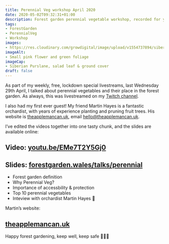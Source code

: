 ```yaml
---
title: Perennial Veg workshop April 2020
date: 2020-05-02T09:32:31+01:00
description: Forest garden perennial vegetable workshop, recorded for your viewing at your leisure
tags: 
- ForestGarden
- PerennialVeg
- Workshop
images: 
- https://res.cloudinary.com/growdigital/image/upload/v1554737894/siberianpurslane-B2C4CD90.jpg
imageAlt:
- Small pink flower and green foliage
imageCap:
- Siberian Purslane, salad leaf & ground cover
draft: false
---
```


As part of my weekly, free, lockdown special livestreams, last Wednesday 29th April, I talked about perennial vegetables and their place in the forest garden. As always, this was livestreamed on my [Twitch channel](https://www.twitch.com/forestgardenwales).

I also had my first ever guest! My friend Martin Hayes is a fantastic orchardist, with years of experience planting and pruning fruit trees. His website is [theapplemancan.uk](https://theapplemancan.uk/), email <hello@theapplemancan.uk>.

I’ve edited the videos together into one tasty chunk, and the slides are available online:

## Video: [youtu.be/EMe7T2Y5Gj0](https://www.youtube.com/watch?v=EMe7T2Y5Gj0)

## Slides: [forestgarden.wales/talks/perennial](https://www.forestgarden.wales/talks/perennial/#1)

* Forest garden definition
* Why Perennial Veg?
* Importance of accessbility & protection
* Top 10 perennial vegetables
* Inteview with orchardist Martin Hayes 🍎

Martin’s website:

## [theapplemancan.uk](www.theapplemancan.uk)

Happy forest gardening, keep well, keep safe 🌳💚🙏
